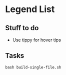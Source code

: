 # Legend List

## Stuff to do

- Use tippy for hover tips

## Tasks

```
bash build-single-file.sh
```
